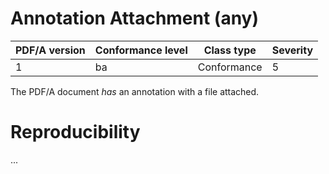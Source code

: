 # Annotation Attachment (any)

| PDF/A version | Conformance level | Class type  | Severity |
| ------------- | ----------------- | ----------  | -------- |
| 1             | ba                | Conformance | 5        |

The PDF/A document _has_ an annotation with a file attached.

# Reproducibility
...